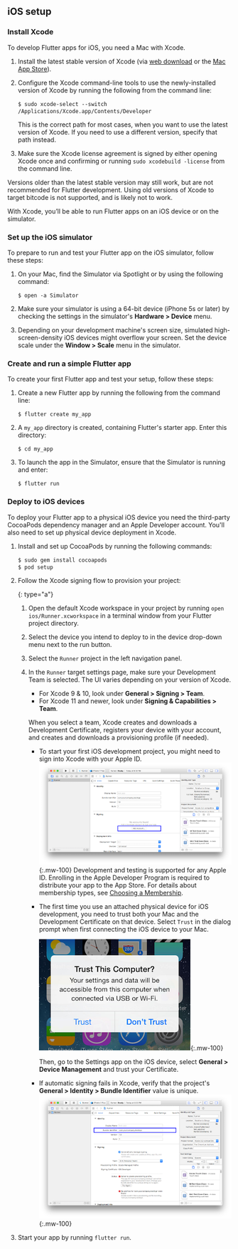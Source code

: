 ## iOS setup

### Install Xcode

To develop Flutter apps for iOS, you need a Mac with Xcode.

 1. Install the latest stable version of Xcode
    (via [web download](https://developer.apple.com/xcode/) or
    the [Mac App Store](https://itunes.apple.com/us/app/xcode/id497799835)).
 1. Configure the Xcode command-line tools to use the newly-installed
    version of Xcode by
    running the following from the command line:

    ```terminal
    $ sudo xcode-select --switch /Applications/Xcode.app/Contents/Developer
    ```

    This is the correct path for most cases, when you want to use
    the latest version of Xcode.
    If you need to use a different version, specify that path instead.

 1. Make sure the Xcode license agreement is signed by either opening
    Xcode once and confirming or running
    `sudo xcodebuild -license` from the command line.
    
Versions older than the latest stable version may still work, but are not
recommended for Flutter development. Using old versions of Xcode to target
bitcode is not supported, and is likely not to work.

With Xcode, you’ll be able to run Flutter apps on an iOS device
or on the simulator.

### Set up the iOS simulator

To prepare to run and test your Flutter app on the iOS simulator,
follow these steps:

 1. On your Mac, find the Simulator via Spotlight or by using the
    following command:

    ```terminal
    $ open -a Simulator
    ```

 2. Make sure your simulator is using a 64-bit device (iPhone 5s or later)
    by checking the settings in the simulator's **Hardware > Device** menu.
 3. Depending on your development machine's screen size,
    simulated high-screen-density iOS devices
    might overflow your screen. Set the device scale under the
    **Window > Scale** menu in the simulator.

### Create and run a simple Flutter app

To create your first Flutter app and test your setup, follow these steps:

 1. Create a new Flutter app by running the following from the command line:
 
    ```terminal
    $ flutter create my_app
    ```

 2. A `my_app` directory is created, containing Flutter's starter app.
    Enter this directory:
 
    ```terminal
    $ cd my_app
    ```
 
 3. To launch the app in the Simulator,
    ensure that the Simulator is running and enter:

    ```terminal
    $ flutter run
    ```

### Deploy to iOS devices

To deploy your Flutter app to a physical iOS device you need the third-party
CocoaPods dependency manager and an Apple Developer account. You'll also need
to set up physical device deployment in Xcode.

 1. Install and set up CocoaPods by running the following commands:

    ```terminal
    $ sudo gem install cocoapods
    $ pod setup
    ```

 1. Follow the Xcode signing flow to provision your project:

     {: type="a"}
     1. Open the default Xcode workspace in your project by running `open
        ios/Runner.xcworkspace` in a terminal window from your Flutter project
        directory.
     1. Select the device you intend to deploy to in the device drop-down
        menu next to the run button.
     1. Select the `Runner` project in the left navigation panel.
     1. In the `Runner` target settings page,
        make sure your Development Team is selected.
        The UI varies depending on your version of Xcode.
        * For Xcode 9 & 10, look under **General > Signing > Team**.
        * For Xcode 11 and newer, look under **Signing & Capabilities > Team**.

        When you select a team,
        Xcode creates and downloads a Development Certificate,
        registers your device with your account,
        and creates and downloads a provisioning profile (if needed).

        * To start your first iOS development project,
          you might need to sign into
          Xcode with your Apple ID. ![Xcode account add][]{:.mw-100}
          Development and testing is supported for any Apple ID.
          Enrolling in the Apple Developer Program is required to
          distribute your app to the App Store.
          For details about membership types,
          see [Choosing a Membership][].

        * The first time you use an attached physical device for iOS
          development, you need to trust both your Mac and the Development
          Certificate on that device. Select `Trust` in the dialog prompt when
          first connecting the iOS device to your Mac.

          ![Trust Mac][]{:.mw-100}

          Then, go to the Settings app on the iOS device, select **General >
          Device Management** and trust your Certificate.

        * If automatic signing fails in Xcode, verify that the project's
          **General > Identity > Bundle Identifier** value is unique.
          ![Check the app's Bundle ID][]{:.mw-100}

 1. Start your app by running `flutter run`.

[Check the app's Bundle ID]: /images/setup/xcode-unique-bundle-id.png
[Choosing a Membership]: https://developer.apple.com/support/compare-memberships
[Trust Mac]: /images/setup/trust-computer.png
[Xcode account add]: /images/setup/xcode-account.png
